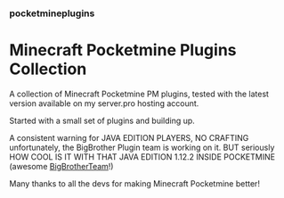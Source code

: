 ### pocketmineplugins

# Minecraft Pocketmine Plugins Collection

A collection of Minecraft Pocketmine PM plugins, tested with the latest version available on my server.pro hosting account.

Started with a small set of plugins and building up.  

A consistent warning for JAVA EDITION PLAYERS, NO CRAFTING unfortunately, the BigBrother Plugin team is working on it. 
BUT seriously HOW COOL IS IT WITH THAT JAVA EDITION 1.12.2 INSIDE POCKETMINE (awesome [BigBrotherTeam](https://github.com/BigBrotherTeam/BigBrother)!)

Many thanks to all the devs for making Minecraft Pocketmine better!
 